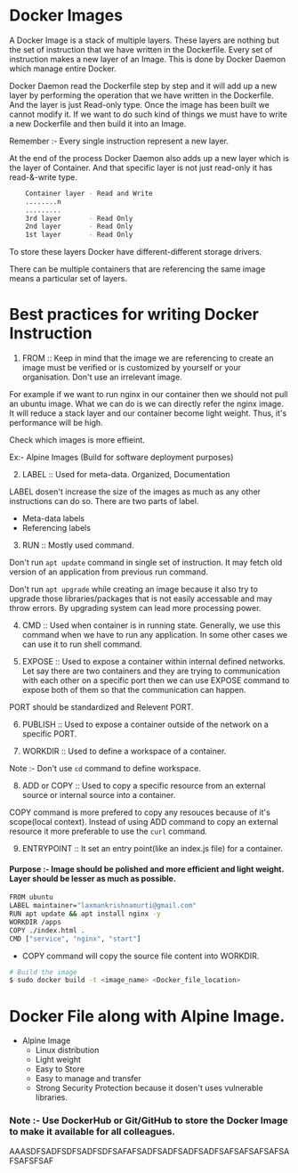 # Docker Images

A Docker Image is a stack of multiple layers. These layers are nothing but the set of instruction that we have written in the Dockerfile. Every set of instruction makes a new layer of an Image. This is done by Docker Daemon which manage entire Docker.

Docker Daemon read the Dockerfile step by step and it will add up a new layer by performing the operation that we have written in the Dockerfile. And the layer is just Read-only type. Once the image has been built we cannot modify it. If we want to do such kind of things we must have to write a new Dockerfile and then build it into an Image.

Remember :- Every single instruction represent a new layer.

At the end of the process Docker Daemon also adds up a new layer which is the layer of Container. And that specific layer is not just read-only it has read-&-write type.

```bash
    Container layer - Read and Write
    ........n
    .........
    3rd layer       - Read Only
    2nd layer       - Read Only
    1st layer       - Read Only
```

To store these layers Docker have different-different storage drivers.

There can be multiple containers that are referencing the same image means a particular set of layers.

# Best practices for writing Docker Instruction

1. FROM :: Keep in mind that the image we are referencing to create an image must be verified or is customized by yourself or your organisation. Don't use an irrelevant image.

For example if we want to run nginx in our container then we should not pull an ubuntu image. What we can do is we can directly refer the nginx image. It will reduce a stack layer and our container become light weight. Thus, it's performance will be high.

Check which images is more effieint.

Ex:- Alpine Images (Build for software deployment purposes)

2. LABEL :: Used for meta-data. Organized, Documentation

LABEL dosen't increase the size of the images as much as any other instructions can do so. There are two parts of label.

- Meta-data labels
- Referencing labels

3. RUN :: Mostly used command.

Don't run <code>apt update</code> command in single set of instruction. It may fetch old version of an application from previous run command.

Don't run <code>apt upgrade</code> while creating an image because it also try to upgrade those libraries/packages that is not easily accessable and may throw errors. By upgrading system can lead more processing power.

4. CMD :: Used when container is in running state. Generally, we use this command when we have to run any application. In some other cases we can use it to run shell command.

5. EXPOSE :: Used to expose a container within internal defined networks. Let say there are two containers and they are trying to communication with each other on a specific port then we can use EXPOSE command to expose both of them so that the communication can happen.

PORT should be standardized and Relevent PORT.

6. PUBLISH :: Used to expose a container outside of the network on a specific PORT.

7. WORKDIR :: Used to define a workspace of a container.

Note :- Don't use <code>cd</code> command to define workspace.

8. ADD or COPY :: Used to copy a specific resource from an external source or internal source into a container.

COPY command is more prefered to copy any resouces because of it's scope(local context).
Instead of using ADD command to copy an external resource it more preferable to use the <code>curl</code> command.

9. ENTRYPOINT :: It set an entry point(like an index.js file) for a container.

#### Purpose :- Image should be polished and more efficient and light weight. Layer should be lesser as much as possible.

```bash
FROM ubuntu
LABEL maintainer="laxmankrishnamurti@gmail.com"
RUN apt update && apt install nginx -y
WORKDIR /apps
COPY ./index.html .
CMD ["service", "nginx", "start"]
```

- COPY command will copy the source file content into WORKDIR.

```bash
# Build the image
$ sudo docker build -t <image_name> <Docker_file_location>
```

# Docker File along with Alpine Image.

- Alpine Image
  - Linux distribution
  - Light weight
  - Easy to Store
  - Easy to manage and transfer
  - Strong Security Protection because it dosen't uses vulnerable libraries.

### Note :- Use DockerHub or Git/GitHub to store the Docker Image to make it available for all colleagues.

AAASDFSADFSDFSADFSDFSAFAFSADFSADFSADFSADFSAFSAFSAFSAFSAFSAFSFSAF
